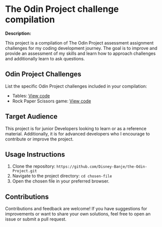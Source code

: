 # The Odin Project challenge compilation

**Description:** 

This project is a compilation of The Odin Project assessment assignment challenges for my coding development journey. The goal is to improve and provide an assessment of my skills and learn how to approach challenges and additionally learn to ask questions.

## Odin Project Challenges

List the specific Odin Project challenges included in your compilation:
- Tables: [View code](https://github.com/Disney-Banje/the-Odin-Project/tree/main/Tables)
- Rock Paper Scissors game: [View code](https://github.com/Disney-Banje/the-Odin-Project/tree/main/RockPaperScissors)

## Target Audience

This project is for junior Developers looking to learn or as a reference material. Additionally, it is for advanced developers who I encourage to contribute or improve the project.

## Usage Instructions

1. Clone the repository: `https://github.com/Disney-Banje/the-Odin-Project.git`
2. Navigate to the project directory: `cd chosen-file`
3. Open the chosen file in your preferred browser.


## Contributions

Contributions and feedback are welcome! If you have suggestions for improvements or want to share your own solutions, feel free to open an issue or submit a pull request.

